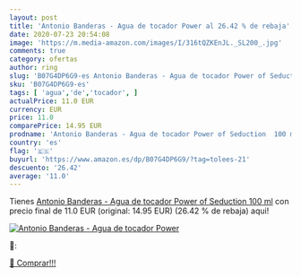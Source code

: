 ```yaml
---
layout: post
title: 'Antonio Banderas - Agua de tocador Power al 26.42 % de rebaja'
date: 2020-07-23 20:54:08
image: 'https://m.media-amazon.com/images/I/316tQZKEnJL._SL200_.jpg'
comments: true
category: ofertas
author: ring
slug: 'B07G4DP6G9-es Antonio Banderas - Agua de tocador Power of Seduction 100 ml'
sku: 'B07G4DP6G9-es'
tags: [ 'agua','de','tocador', ]
actualPrice: 11.0 EUR
currency: EUR
price: 11.0
comparePrice: 14.95 EUR
prodname: 'Antonio Banderas - Agua de tocador Power of Seduction  100 ml'
country: 'es'
flag: '🇪🇸'
buyurl: 'https://www.amazon.es/dp/B07G4DP6G9/?tag=tolees-21'
descuento: '26.42'
average: '11.0'
---
```


Tienes [Antonio Banderas - Agua de tocador Power of Seduction  100 ml](https://www.amazon.es/dp/B07G4DP6G9/?tag=tolees-21) con precio final de  11.0 EUR (original: 14.95 EUR) (26.42 %  de rebaja) aqui!

[![Antonio Banderas - Agua de tocador Power](https://m.media-amazon.com/images/I/316tQZKEnJL._SL200_.jpg)](https://www.amazon.es/dp/B07G4DP6G9/?tag=tolees-21)

🔎:


[🛒 Comprar!!!](https://www.amazon.es/dp/B07G4DP6G9/?tag=tolees-21)
